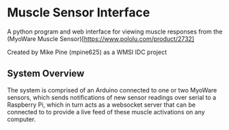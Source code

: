 # Muscle Sensor Interface
A python program and web interface for viewing muscle responses from the (MyoWare Muscle Sensor)[https://www.pololu.com/product/2732]

Created by Mike Pine (mpine625) as a WMSI IDC project

## System Overview
The system is comprised of an Arduino connected to one or two MyoWare sensors, 
which sends notifications of new sensor readings over serial to a Raspberry Pi,
which in turn acts as a websocket server that can be connected to to provide
a live feed of these muscle activations on any computer.
